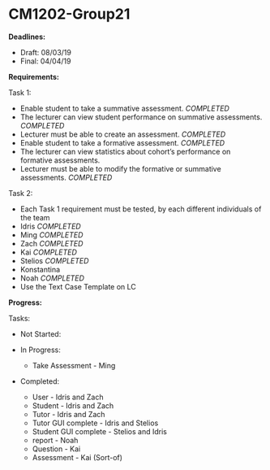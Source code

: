 ﻿# CM1202-Group21

**Deadlines:**
- Draft: 08/03/19
- Final: 04/04/19
 
**Requirements:**

Task 1:
- Enable student to take a summative assessment. *COMPLETED*
- The lecturer can view student performance on summative assessments. *COMPLETED*
- Lecturer must be able to create an assessment. *COMPLETED*
-	Enable student to take a formative assessment. *COMPLETED*
- The lecturer can view statistics about cohort’s performance on formative assessments. 
- Lecturer must be able to modify the formative or summative assessments. *COMPLETED*

Task 2:
- Each Task 1 requirement must be tested, by each different individuals of the team
 - Idris *COMPLETED*
 - Ming *COMPLETED*
 - Zach *COMPLETED*
 - Kai *COMPLETED*
 - Stelios *COMPLETED*
 - Konstantina
 - Noah *COMPLETED*
- Use the Text Case Template on LC
 
**Progress:**

Tasks:
- Not Started:
- In Progress:
  - Take Assessment - Ming
  
- Completed:
  - User - Idris and Zach
  - Student - Idris and Zach
  - Tutor - Idris and Zach 
  - Tutor GUI complete - Idris and Stelios
  - Student GUI complete - Stelios and Idris
  - report - Noah
  - Question - Kai
  - Assessment - Kai (Sort-of)
  

